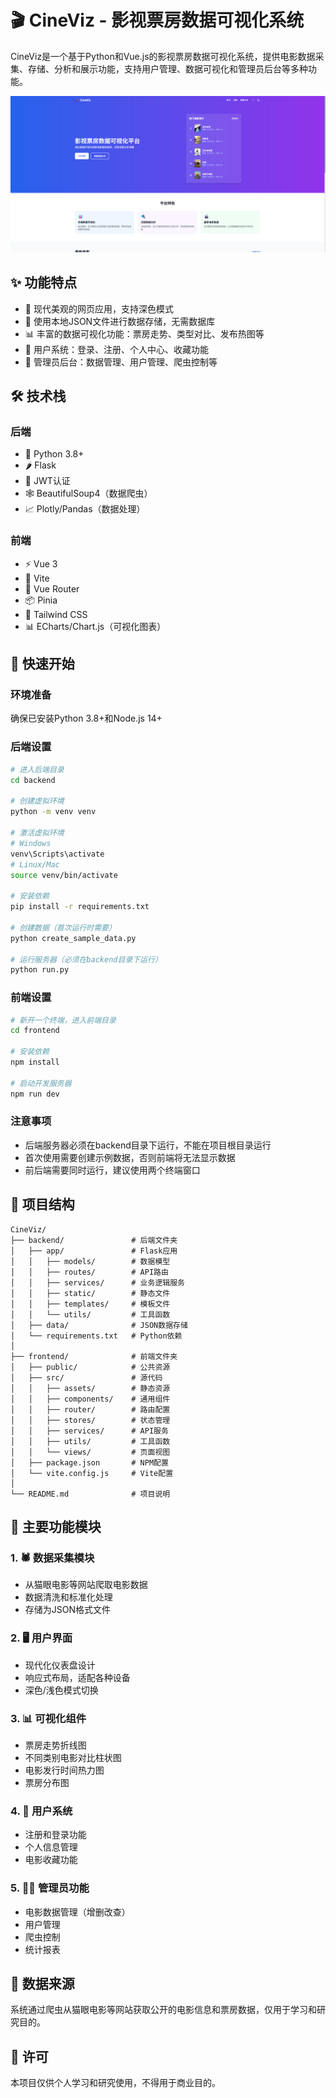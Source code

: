 # 🎬 CineViz - 影视票房数据可视化系统

CineViz是一个基于Python和Vue.js的影视票房数据可视化系统，提供电影数据采集、存储、分析和展示功能，支持用户管理、数据可视化和管理员后台等多种功能。

![系统运行截图](frontend/imgs/image.png)

## ✨ 功能特点

- 🎨 现代美观的网页应用，支持深色模式
- 💾 使用本地JSON文件进行数据存储，无需数据库
- 📊 丰富的数据可视化功能：票房走势、类型对比、发布热图等
- 👤 用户系统：登录、注册、个人中心、收藏功能
- 🔧 管理员后台：数据管理、用户管理、爬虫控制等

## 🛠️ 技术栈

### 后端
- 🐍 Python 3.8+
- 🌶️ Flask
- 🔑 JWT认证
- 🕸️ BeautifulSoup4（数据爬虫）
- 📈 Plotly/Pandas（数据处理）

### 前端
- ⚡ Vue 3
- 🚀 Vite
- 🧭 Vue Router
- 📦 Pinia
- 🎨 Tailwind CSS
- 📊 ECharts/Chart.js（可视化图表）

## 🚀 快速开始

### 环境准备
确保已安装Python 3.8+和Node.js 14+

### 后端设置
```bash
# 进入后端目录
cd backend

# 创建虚拟环境
python -m venv venv

# 激活虚拟环境
# Windows
venv\Scripts\activate
# Linux/Mac
source venv/bin/activate

# 安装依赖
pip install -r requirements.txt

# 创建数据（首次运行时需要）
python create_sample_data.py

# 运行服务器（必须在backend目录下运行）
python run.py
```

### 前端设置
```bash
# 新开一个终端，进入前端目录
cd frontend

# 安装依赖
npm install

# 启动开发服务器
npm run dev
```

### 注意事项
- 后端服务器必须在backend目录下运行，不能在项目根目录运行
- 首次使用需要创建示例数据，否则前端将无法显示数据
- 前后端需要同时运行，建议使用两个终端窗口

## 📁 项目结构

```
CineViz/
├── backend/               # 后端文件夹
│   ├── app/               # Flask应用
│   │   ├── models/        # 数据模型
│   │   ├── routes/        # API路由
│   │   ├── services/      # 业务逻辑服务
│   │   ├── static/        # 静态文件
│   │   ├── templates/     # 模板文件
│   │   └── utils/         # 工具函数
│   ├── data/              # JSON数据存储
│   └── requirements.txt   # Python依赖
│
├── frontend/              # 前端文件夹
│   ├── public/            # 公共资源
│   ├── src/               # 源代码
│   │   ├── assets/        # 静态资源
│   │   ├── components/    # 通用组件
│   │   ├── router/        # 路由配置
│   │   ├── stores/        # 状态管理
│   │   ├── services/      # API服务
│   │   ├── utils/         # 工具函数
│   │   └── views/         # 页面视图
│   ├── package.json       # NPM配置
│   └── vite.config.js     # Vite配置
│
└── README.md              # 项目说明
```

## 📌 主要功能模块

### 1. 🕷️ 数据采集模块
- 从猫眼电影等网站爬取电影数据
- 数据清洗和标准化处理
- 存储为JSON格式文件

### 2. 🖥️ 用户界面
- 现代化仪表盘设计
- 响应式布局，适配各种设备
- 深色/浅色模式切换

### 3. 📊 可视化组件
- 票房走势折线图
- 不同类别电影对比柱状图
- 电影发行时间热力图
- 票房分布图

### 4. 👥 用户系统
- 注册和登录功能
- 个人信息管理
- 电影收藏功能

### 5. 👨‍💼 管理员功能
- 电影数据管理（增删改查）
- 用户管理
- 爬虫控制
- 统计报表

## 📝 数据来源
系统通过爬虫从猫眼电影等网站获取公开的电影信息和票房数据，仅用于学习和研究目的。

## 📄 许可
本项目仅供个人学习和研究使用，不得用于商业目的。 
